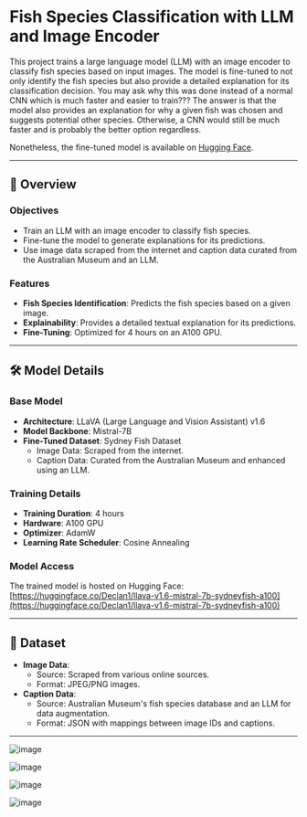 # Fish Species Classification with LLM and Image Encoder

This project trains a large language model (LLM) with an image encoder to classify fish species based on input images. The model is fine-tuned to not only identify the fish species but also provide a detailed explanation for its classification decision. You may ask why this was done instead of a normal CNN which is much faster and easier to train??? The answer is that the model also provides an explanation for why a given fish was chosen and suggests potential other species. Otherwise, a CNN would still be much faster and is probably the better option regardless. 

Nonetheless, the fine-tuned model is available on [Hugging Face](https://huggingface.co/Declan1/llava-v1.6-mistral-7b-sydneyfish-a100).

---

## 📖 Overview

### Objectives
- Train an LLM with an image encoder to classify fish species.
- Fine-tune the model to generate explanations for its predictions.
- Use image data scraped from the internet and caption data curated from the Australian Museum and an LLM.

### Features
- **Fish Species Identification**: Predicts the fish species based on a given image.
- **Explainability**: Provides a detailed textual explanation for its predictions.
- **Fine-Tuning**: Optimized for 4 hours on an A100 GPU.

---

## 🛠️ Model Details

### Base Model
- **Architecture**: LLaVA (Large Language and Vision Assistant) v1.6
- **Model Backbone**: Mistral-7B
- **Fine-Tuned Dataset**: Sydney Fish Dataset
  - Image Data: Scraped from the internet.
  - Caption Data: Curated from the Australian Museum and enhanced using an LLM.

### Training Details
- **Training Duration**: 4 hours
- **Hardware**: A100 GPU
- **Optimizer**: AdamW
- **Learning Rate Scheduler**: Cosine Annealing

### Model Access
The trained model is hosted on Hugging Face:  
[https://huggingface.co/Declan1/llava-v1.6-mistral-7b-sydneyfish-a100](https://huggingface.co/Declan1/llava-v1.6-mistral-7b-sydneyfish-a100)

---

## 📂 Dataset

- **Image Data**: 
  - Source: Scraped from various online sources.
  - Format: JPEG/PNG images.
- **Caption Data**:
  - Source: Australian Museum's fish species database and an LLM for data augmentation.
  - Format: JSON with mappings between image IDs and captions.

---



![image](https://github.com/user-attachments/assets/9b8c84b4-134b-4685-be56-7f1ec9b2c27a)

![image](https://github.com/user-attachments/assets/8f3f796b-4546-496c-98d6-03de250ea92e)

![image](https://github.com/user-attachments/assets/f3c8b65e-f04d-4fea-8d1a-35c694661645)

![image](https://github.com/user-attachments/assets/342a158d-d9d9-46f8-9b51-4e7a9d3651ba)

